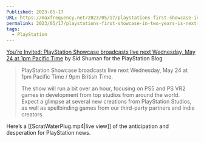 ```yaml
---
Published: 2023-05-17
URL: https://maxfrequency.net/2023/05/17/playstations-first-showcase-in-two-years-is-next-week/
permalink: 2023/05/17/playstations-first-showcase-in-two-years-is-next-week/
tags:
  - PlayStation
---
```

[You’re Invited: PlayStation Showcase broadcasts live next Wednesday, May 24 at 1pm Pacific Time](https://blog.playstation.com/2023/05/17/youre-invited-playstation-showcase-broadcasts-live-next-wednesday-may-24-at-1pm-pacific-time/) by Sid Shuman for the PlayStation Blog

> PlayStation Showcase broadcasts live next Wednesday, May 24 at 1pm Pacific Time / 9pm British Time.
> 
> The show will run a bit over an hour, focusing on PS5 and PS VR2 games in development from top studios from around the world. Expect a glimpse at several new creations from PlayStation Studios, as well as spellbinding games from our third-party partners and indie creators.

Here’s a [[ScratWaterPlug.mp4|live view]] of the anticipation and desperation for PlayStation news.